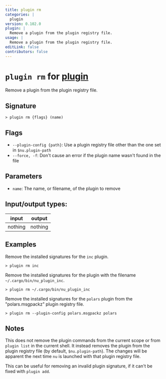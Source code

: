 ```yaml
---
title: plugin rm
categories: |
  plugin
version: 0.102.0
plugin: |
  Remove a plugin from the plugin registry file.
usage: |
  Remove a plugin from the plugin registry file.
editLink: false
contributors: false
---
```

<!-- This file is automatically generated. Please edit the command in https://github.com/nushell/nushell instead. -->

# `plugin rm` for [plugin](/commands/categories/plugin.md)

<div class='command-title'>Remove a plugin from the plugin registry file.</div>

## Signature

```> plugin rm {flags} (name)```

## Flags

 -  `--plugin-config {path}`: Use a plugin registry file other than the one set in `$nu.plugin-path`
 -  `--force, -f`: Don't cause an error if the plugin name wasn't found in the file

## Parameters

 -  `name`: The name, or filename, of the plugin to remove


## Input/output types:

| input   | output  |
| ------- | ------- |
| nothing | nothing |

## Examples

Remove the installed signatures for the `inc` plugin.
```nu
> plugin rm inc

```

Remove the installed signatures for the plugin with the filename `~/.cargo/bin/nu_plugin_inc`.
```nu
> plugin rm ~/.cargo/bin/nu_plugin_inc

```

Remove the installed signatures for the `polars` plugin from the "polars.msgpackz" plugin registry file.
```nu
> plugin rm --plugin-config polars.msgpackz polars

```

## Notes
This does not remove the plugin commands from the current scope or from `plugin
list` in the current shell. It instead removes the plugin from the plugin
registry file (by default, `$nu.plugin-path`). The changes will be apparent the
next time `nu` is launched with that plugin registry file.

This can be useful for removing an invalid plugin signature, if it can't be
fixed with `plugin add`.